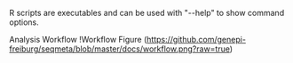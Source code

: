 R scripts are executables and can be used with "--help" to show command options.

Analysis Workflow
!Workflow Figure (https://github.com/genepi-freiburg/seqmeta/blob/master/docs/workflow.png?raw=true)
